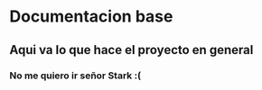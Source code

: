 # Documentacion base

## Aqui va lo que hace el proyecto en general

### No me quiero ir señor Stark :(